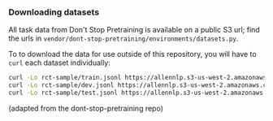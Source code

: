 ### Downloading datasets

All task data from Don't Stop Pretraining is available on a public S3 url; find the urls in `vendor/dont-stop-pretraining/environments/datasets.py`.

To to download the data for use outside of this repository, you will have to `curl` each dataset individually:

```bash
curl -Lo rct-sample/train.jsonl https://allennlp.s3-us-west-2.amazonaws.com/dont_stop_pretraining/data/rct-sample/train.jsonl
curl -Lo rct-sample/dev.jsonl https://allennlp.s3-us-west-2.amazonaws.com/dont_stop_pretraining/data/rct-sample/dev.jsonl
curl -Lo rct-sample/test.jsonl https://allennlp.s3-us-west-2.amazonaws.com/dont_stop_pretraining/data/rct-sample/test.jsonl
```

(adapted from the dont-stop-pretraining repo)
